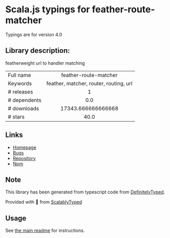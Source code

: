 
# Scala.js typings for feather-route-matcher

Typings are for version 4.0

## Library description:
featherweight url to handler matching

|                    |                 |
| ------------------ | :-------------: |
| Full name          | feather-route-matcher |
| Keywords           | feather, matcher, router, routing, url |
| # releases         | 1 |
| # dependents       | 0.0 |
| # downloads        | 17343.666666666668 |
| # stars            | 40.0 |

## Links
- [Homepage](https://github.com/henrikjoreteg/feather-route-matcher)
- [Bugs](https://github.com/henrikjoreteg/feather-route-matcher/issues)
- [Repository](https://github.com/henrikjoreteg/feather-route-matcher)
- [Npm](https://www.npmjs.com/package/feather-route-matcher)
    


## Note
This library has been generated from typescript code from [DefinitelyTyped](https://definitelytyped.org).

Provided with :purple_heart: from [ScalablyTyped](https://github.com/oyvindberg/ScalablyTyped)

## Usage
See [the main readme](../../readme.md) for instructions.


